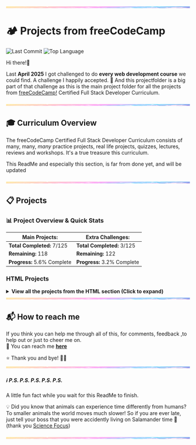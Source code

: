 <img src="assets/pastel-banner.jpg" alt="Pastel Prism Banner" width="100%" height="5px" />

# 🏕️ Projects from freeCodeCamp

![Last Commit](https://img.shields.io/github/last-commit/PastelPrism/freecodecamp-full-stack-developer)
![Top Language](https://img.shields.io/github/languages/top/PastelPrism/freecodecamp-full-stack-developer)

Hi there!👋

Last **April 2025** I got challenged to do **every web development course** we could find. A challenge I happily accepted. 🎉
And this projectfolder is a big part of that challenge as this is the main project folder for all the projects from [freeCodeCamp!](https://www.freecodecamp.org) Certified Full Stack Developer Curriculum.

<img src="assets/pastel-banner.jpg" alt="Pastel Prism Banner" width="100%" height="5px" />

## 🎓 Curriculum Overview

The freeCodeCamp Certified Full Stack Developer Curriculum consists of many, many, _many_ practice projects, real life projects, quizzes, lectures, reviews and workshops. It's a true treasure this curriculum.

This ReadMe and especially this section, is far from done yet, and will be updated

<img src="assets/pastel-banner.jpg" width="100%" height="5px" />

## 📋 Projects

### 📊 **Project Overview & Quick Stats**

| **Main Projects:**             | **Extra Challenges:**       |
| ------------------------------ | --------------------------- |
|  **Total Completed:** 7/125  | **Total Completed:** 3/125  |
|  **Remaining:** 118          | **Remaining:** 122          |
| **Progress:** 5.6% Complete | **Progress:** 3.2% Complete |

### **HTML Projects**

<details>
<summary><strong>View all the projects from the HTML section (Click to expand)</strong></summary>

#### 1. **Build a Curriculum Outline**

- **Languages:** HTML
- **Practical Activity:** Workshop
- **Assignment Description:** _Soon_
- **Assignment Page:** _Soon_
- **Assignment Status:** _Soon_
- **Extra Challenge Description:** _Soon_
- **Extra Challenge Page:** _Soon_
- **Extra Challenge Status:** _Soon_

#### 2. **Debug Camperbots Profile Page**

- **Languages:** HTML
- **Practical Activity:** Workshop
- **Assignment Description:** _Soon_
- **Assignment Page:** _Soon_
- **Assignment Status:** _Soon_
- **Extra Challenge Description:** _Soon_
- **Extra Challenge Page:** _Soon_
- **Extra Challenge Status:** _Soon_

#### 3. **Debug a Pet Adoption Page**

- **Languages:** HTML
- **Practical Activity:** Workshop
- **Assignment Description:** _Soon_
- **Assignment Page:** _Soon_
- **Assignment Status:** _Soon_
- **Extra Challenge Description:** _Soon_
- **Extra Challenge Page:** _Soon_
- **Extra Challenge Status:** _Soon_

#### 4. **Project Title**

- **Languages:** HTML
- **Practical Activity:** Workshop
- **Assignment Description:** _Soon_
- **Assignment Page:** _Soon_
- **Assignment Status:** _Soon_
- **Extra Challenge Description:** _Soon_
- **Extra Challenge Page:** _Soon_
- **Extra Challenge Status:** _Soon_
#### 5. **Project Title**

- **Languages:** HTML
- **Practical Activity:** Workshop
- **Assignment Description:** _Soon_
- **Assignment Page:** _Soon_
- **Assignment Status:** _Soon_
- **Extra Challenge Description:** _Soon_
- **Extra Challenge Page:** _Soon_
- **Extra Challenge Status:** _Soon_

#### 6. **Project Title**

- **Languages:** HTML
- **Practical Activity:** Workshop
- **Assignment Description:** _Soon_
- **Assignment Page:** _Soon_
- **Assignment Status:** _Soon_
- **Extra Challenge Description:** _Soon_
- **Extra Challenge Page:** _Soon_
- **Extra Challenge Status:** _Soon_

#### 7. **Project Title**

- **Languages:** HTML
- **Practical Activity:** Workshop
- **Assignment Description:** _Soon_
- **Assignment Page:** _Soon_
- **Assignment Status:** _Soon_
- **Extra Challenge Description:** _Soon_
- **Extra Challenge Page:** _Soon_
- **Extra Challenge Status:** _Soon_

#### 8. **Project Title**

- **Languages:** HTML
- **Practical Activity:** Workshop
- **Assignment Description:** _Soon_
- **Assignment Page:** _Soon_
- **Assignment Status:** _Soon_
- **Extra Challenge Description:** _Soon_
- **Extra Challenge Page:** _Soon_
- **Extra Challenge Status:** _Soon_

#### 9. **Project Title**

- **Languages:** HTML
- **Practical Activity:** Workshop
- **Assignment Description:** _Soon_
- **Assignment Page:** _Soon_
- **Assignment Status:** _Soon_
- **Extra Challenge Description:** _Soon_
- **Extra Challenge Page:** _Soon_
- **Extra Challenge Status:** _Soon_

#### 10. **Project Title**

- **Languages:** HTML
- **Practical Activity:** Workshop
- **Assignment Description:** _Soon_
- **Assignment Page:** _Soon_
- **Assignment Status:** _Soon_
- **Extra Challenge Description:** _Soon_
- **Extra Challenge Page:** _Soon_
- **Extra Challenge Status:** _Soon_

#### 11. **Project Title**

- **Languages:** HTML
- **Practical Activity:** Workshop
- **Assignment Description:** _Soon_
- **Assignment Page:** _Soon_
- **Assignment Status:** _Soon_
- **Extra Challenge Description:** _Soon_
- **Extra Challenge Page:** _Soon_
- **Extra Challenge Status:** _Soon_

#### 12. **Project Title**

- **Languages:** HTML
- **Practical Activity:** Workshop
- **Assignment Description:** _Soon_
- **Assignment Page:** _Soon_
- **Assignment Status:** _Soon_
- **Extra Challenge Description:** _Soon_
- **Extra Challenge Page:** _Soon_
- **Extra Challenge Status:** _Soon_

#### 13. **Project Title**

- **Languages:** HTML
- **Practical Activity:** Workshop
- **Assignment Description:** _Soon_
- **Assignment Page:** _Soon_
- **Assignment Status:** _Soon_
- **Extra Challenge Description:** _Soon_
- **Extra Challenge Page:** _Soon_
- **Extra Challenge Status:** _Soon_

#### 14. **Project Title**

- **Languages:** HTML
- **Practical Activity:** Workshop
- **Assignment Description:** _Soon_
- **Assignment Page:** _Soon_
- **Assignment Status:** _Soon_
- **Extra Challenge Description:** _Soon_
- **Extra Challenge Page:** _Soon_
- **Extra Challenge Status:** _Soon_

#### 15. **Project Title**

- **Languages:** HTML
- **Practical Activity:** Workshop
- **Assignment Description:** _Soon_
- **Assignment Page:** _Soon_
- **Assignment Status:** _Soon_
- **Extra Challenge Description:** _Soon_
- **Extra Challenge Page:** _Soon_
- **Extra Challenge Status:** _Soon_

#### 16. **Project Title**

- **Languages:** HTML
- **Practical Activity:** Workshop
- **Assignment Description:** _Soon_
- **Assignment Page:** _Soon_
- **Assignment Status:** _Soon_
- **Extra Challenge Description:** _Soon_
- **Extra Challenge Page:** _Soon_
- **Extra Challenge Status:** _Soon_

#### 17. **Project Title**

- **Languages:** HTML
- **Practical Activity:** Workshop
- **Assignment Description:** _Soon_
- **Assignment Page:** _Soon_
- **Assignment Status:** _Soon_
- **Extra Challenge Description:** _Soon_
- **Extra Challenge Page:** _Soon_
- **Extra Challenge Status:** _Soon_

#### 18. **Project Title**

- **Languages:** HTML
- **Practical Activity:** Workshop
- **Assignment Description:** _Soon_
- **Assignment Page:** _Soon_
- **Assignment Status:** _Soon_
- **Extra Challenge Description:** _Soon_
- **Extra Challenge Page:** _Soon_
- **Extra Challenge Status:** _Soon_

#### 19. **Project Title**

- **Languages:** HTML
- **Practical Activity:** Workshop
- **Assignment Description:** _Soon_
- **Assignment Page:** _Soon_
- **Assignment Status:** _Soon_
- **Extra Challenge Description:** _Soon_
- **Extra Challenge Page:** _Soon_
- **Extra Challenge Status:** _Soon_

#### 20. **Project Title**

- **Languages:** HTML
- **Practical Activity:** Workshop
- **Assignment Description:** _Soon_
- **Assignment Page:** _Soon_
- **Assignment Status:** _Soon_
- **Extra Challenge Description:** _Soon_
- **Extra Challenge Page:** _Soon_
- **Extra Challenge Status:** _Soon_

#### 21. **Project Title**

- **Languages:** HTML
- **Practical Activity:** Workshop
- **Assignment Description:** _Soon_
- **Assignment Page:** _Soon_
- **Assignment Status:** _Soon_
- **Extra Challenge Description:** _Soon_
- **Extra Challenge Page:** _Soon_
- **Extra Challenge Status:** _Soon_

#### 22. **Project Title**

- **Languages:** HTML
- **Practical Activity:** Workshop
- **Assignment Description:** _Soon_
- **Assignment Page:** _Soon_
- **Assignment Status:** _Soon_
- **Extra Challenge Description:** _Soon_
- **Extra Challenge Page:** _Soon_
- **Extra Challenge Status:** _Soon_

#### 23. **Project Title**

- **Languages:** HTML
- **Practical Activity:** Workshop
- **Assignment Description:** _Soon_
- **Assignment Page:** _Soon_
- **Assignment Status:** _Soon_
- **Extra Challenge Description:** _Soon_
- **Extra Challenge Page:** _Soon_
- **Extra Challenge Status:** _Soon_

#### 24. **Project Title**

- **Languages:** HTML
- **Practical Activity:** Workshop
- **Assignment Description:** _Soon_
- **Assignment Page:** _Soon_
- **Assignment Status:** _Soon_
- **Extra Challenge Description:** _Soon_
- **Extra Challenge Page:** _Soon_
- **Extra Challenge Status:** _Soon_

#### 25. **Project Title**

- **Languages:** HTML
- **Practical Activity:** Workshop
- **Assignment Description:** _Soon_
- **Assignment Page:** _Soon_
- **Assignment Status:** _Soon_
- **Extra Challenge Description:** _Soon_
- **Extra Challenge Page:** _Soon_
- **Extra Challenge Status:** _Soon_

#### 26. **Project Title**

- **Languages:** HTML
- **Practical Activity:** Workshop
- **Assignment Description:** _Soon_
- **Assignment Page:** _Soon_
- **Assignment Status:** _Soon_
- **Extra Challenge Description:** _Soon_
- **Extra Challenge Page:** _Soon_
- **Extra Challenge Status:** _Soon_

#### 27. **Project Title**

- **Languages:** HTML
- **Practical Activity:** Workshop
- **Assignment Description:** _Soon_
- **Assignment Page:** _Soon_
- **Assignment Status:** _Soon_
- **Extra Challenge Description:** _Soon_
- **Extra Challenge Page:** _Soon_
- **Extra Challenge Status:** _Soon_

#### 28. **Project Title**

- **Languages:** HTML
- **Practical Activity:** Workshop
- **Assignment Description:** _Soon_
- **Assignment Page:** _Soon_
- **Assignment Status:** _Soon_
- **Extra Challenge Description:** _Soon_
- **Extra Challenge Page:** _Soon_
- **Extra Challenge Status:** _Soon_

#### 29. **Project Title**

- **Languages:** HTML
- **Practical Activity:** Workshop
- **Assignment Description:** _Soon_
- **Assignment Page:** _Soon_
- **Assignment Status:** _Soon_
- **Extra Challenge Description:** _Soon_
- **Extra Challenge Page:** _Soon_
- **Extra Challenge Status:** _Soon_

#### 30. **Project Title**

- **Languages:** HTML
- **Practical Activity:** Workshop
- **Assignment Description:** _Soon_
- **Assignment Page:** _Soon_
- **Assignment Status:** _Soon_
- **Extra Challenge Description:** _Soon_
- **Extra Challenge Page:** _Soon_
- **Extra Challenge Status:** _Soon_

#### 31. **Project Title**

- **Languages:** HTML
- **Practical Activity:** Workshop
- **Assignment Description:** _Soon_
- **Assignment Page:** _Soon_
- **Assignment Status:** _Soon_
- **Extra Challenge Description:** _Soon_
- **Extra Challenge Page:** _Soon_
- **Extra Challenge Status:** _Soon_

#### 32. **Project Title**

- **Languages:** HTML
- **Practical Activity:** Workshop
- **Assignment Description:** _Soon_
- **Assignment Page:** _Soon_
- **Assignment Status:** _Soon_
- **Extra Challenge Description:** _Soon_
- **Extra Challenge Page:** _Soon_
- **Extra Challenge Status:** _Soon_

#### 33. **Project Title**

- **Languages:** HTML
- **Practical Activity:** Workshop
- **Assignment Description:** _Soon_
- **Assignment Page:** _Soon_
- **Assignment Status:** _Soon_
- **Extra Challenge Description:** _Soon_
- **Extra Challenge Page:** _Soon_
- **Extra Challenge Status:** _Soon_

#### 34. **Project Title**

- **Languages:** HTML
- **Practical Activity:** Workshop
- **Assignment Description:** _Soon_
- **Assignment Page:** _Soon_
- **Assignment Status:** _Soon_
- **Extra Challenge Description:** _Soon_
- **Extra Challenge Page:** _Soon_
- **Extra Challenge Status:** _Soon_

#### 35. **Project Title**

- **Languages:** HTML
- **Practical Activity:** Workshop
- **Assignment Description:** _Soon_
- **Assignment Page:** _Soon_
- **Assignment Status:** _Soon_
- **Extra Challenge Description:** _Soon_
- **Extra Challenge Page:** _Soon_
- **Extra Challenge Status:** _Soon_

#### 36. **Project Title**

- **Languages:** HTML
- **Practical Activity:** Workshop
- **Assignment Description:** _Soon_
- **Assignment Page:** _Soon_
- **Assignment Status:** _Soon_
- **Extra Challenge Description:** _Soon_
- **Extra Challenge Page:** _Soon_
- **Extra Challenge Status:** _Soon_

#### 37. **Project Title**

- **Languages:** HTML
- **Practical Activity:** Workshop
- **Assignment Description:** _Soon_
- **Assignment Page:** _Soon_
- **Assignment Status:** _Soon_
- **Extra Challenge Description:** _Soon_
- **Extra Challenge Page:** _Soon_
- **Extra Challenge Status:** _Soon_

#### 38. **Project Title**

- **Languages:** HTML
- **Practical Activity:** Workshop
- **Assignment Description:** _Soon_
- **Assignment Page:** _Soon_
- **Assignment Status:** _Soon_
- **Extra Challenge Description:** _Soon_
- **Extra Challenge Page:** _Soon_
- **Extra Challenge Status:** _Soon_

#### 39. **Project Title**

- **Languages:** HTML
- **Practical Activity:** Workshop
- **Assignment Description:** _Soon_
- **Assignment Page:** _Soon_
- **Assignment Status:** _Soon_
- **Extra Challenge Description:** _Soon_
- **Extra Challenge Page:** _Soon_
- **Extra Challenge Status:** _Soon_

#### 40. **Project Title**

- **Languages:** HTML
- **Practical Activity:** Workshop
- **Assignment Description:** _Soon_
- **Assignment Page:** _Soon_
- **Assignment Status:** _Soon_
- **Extra Challenge Description:** _Soon_
- **Extra Challenge Page:** _Soon_
- **Extra Challenge Status:** _Soon_

#### 41. **Project Title**

- **Languages:** HTML
- **Practical Activity:** Workshop
- **Assignment Description:** _Soon_
- **Assignment Page:** _Soon_
- **Assignment Status:** _Soon_
- **Extra Challenge Description:** _Soon_
- **Extra Challenge Page:** _Soon_
- **Extra Challenge Status:** _Soon_

#### 42. **Project Title**

- **Languages:** HTML
- **Practical Activity:** Workshop
- **Assignment Description:** _Soon_
- **Assignment Page:** _Soon_
- **Assignment Status:** _Soon_
- **Extra Challenge Description:** _Soon_
- **Extra Challenge Page:** _Soon_
- **Extra Challenge Status:** _Soon_

#### 43. **Project Title**

- **Languages:** HTML
- **Practical Activity:** Workshop
- **Assignment Description:** _Soon_
- **Assignment Page:** _Soon_
- **Assignment Status:** _Soon_
- **Extra Challenge Description:** _Soon_
- **Extra Challenge Page:** _Soon_
- **Extra Challenge Status:** _Soon_

#### 44. **Project Title**

- **Languages:** HTML
- **Practical Activity:** Workshop
- **Assignment Description:** _Soon_
- **Assignment Page:** _Soon_
- **Assignment Status:** _Soon_
- **Extra Challenge Description:** _Soon_
- **Extra Challenge Page:** _Soon_
- **Extra Challenge Status:** _Soon_

#### 45. **Project Title**

- **Languages:** HTML
- **Practical Activity:** Workshop
- **Assignment Page:** _Soon_
- **Extra Challenge Page:** _Soon_
- **Assignment Description:** _Soon_
- **Extra Challenge Description:** _Soon_
- **Assignment Status:** _Soon_
- **Extra Challenge Status:** _Soon_

#### 46. **Project Title**

- **Languages:** HTML
- **Practical Activity:** Workshop
- **Assignment Page:** _Soon_
- **Extra Challenge Page:** _Soon_
- **Assignment Description:** _Soon_
- **Extra Challenge Description:** _Soon_
- **Assignment Status:** _Soon_
- **Extra Challenge Status:** _Soon_

#### 47. **Project Title**

- **Languages:** HTML
- **Practical Activity:** Workshop
- **Assignment Page:** _Soon_
- **Extra Challenge Page:** _Soon_
- **Assignment Description:** _Soon_
- **Extra Challenge Description:** _Soon_
- **Assignment Status:** _Soon_
- **Extra Challenge Status:** _Soon_

#### 48. **Project Title**

- **Languages:** HTML
- **Practical Activity:** Workshop
- **Assignment Page:** _Soon_
- **Extra Challenge Page:** _Soon_
- **Assignment Description:** _Soon_
- **Extra Challenge Description:** _Soon_
- **Assignment Status:** _Soon_
- **Extra Challenge Status:** _Soon_

#### 49. **Project Title**

- **Languages:** HTML
- **Practical Activity:** Workshop
- **Assignment Page:** _Soon_
- **Extra Challenge Page:** _Soon_
- **Assignment Description:** _Soon_
- **Extra Challenge Description:** _Soon_
- **Assignment Status:** _Soon_
- **Extra Challenge Status:** _Soon_

#### 50. **Project Title**

- **Languages:** HTML
- **Practical Activity:** Workshop
- **Assignment Page:** _Soon_
- **Extra Challenge Page:** _Soon_
- **Assignment Description:** _Soon_
- **Extra Challenge Description:** _Soon_
- **Assignment Status:** _Soon_
- **Extra Challenge Status:** _Soon_

#### 51. **Project Title**

- **Languages:** HTML
- **Practical Activity:** Workshop
- **Assignment Page:** _Soon_
- **Extra Challenge Page:** _Soon_
- **Assignment Description:** _Soon_
- **Extra Challenge Description:** _Soon_
- **Assignment Status:** _Soon_
- **Extra Challenge Status:** _Soon_

#### 52. **Project Title**

- **Languages:** HTML
- **Practical Activity:** Workshop
- **Assignment Page:** _Soon_
- **Extra Challenge Page:** _Soon_
- **Assignment Description:** _Soon_
- **Extra Challenge Description:** _Soon_
- **Assignment Status:** _Soon_
- **Extra Challenge Status:** _Soon_

#### 53. **Project Title**

- **Languages:** HTML
- **Practical Activity:** Workshop
- **Assignment Page:** _Soon_
- **Extra Challenge Page:** _Soon_
- **Assignment Description:** _Soon_
- **Extra Challenge Description:** _Soon_
- **Assignment Status:** _Soon_
- **Extra Challenge Status:** _Soon_

#### 54. **Project Title**

- **Languages:** HTML
- **Practical Activity:** Workshop
- **Assignment Page:** _Soon_
- **Extra Challenge Page:** _Soon_
- **Assignment Description:** _Soon_
- **Extra Challenge Description:** _Soon_
- **Assignment Status:** _Soon_
- **Extra Challenge Status:** _Soon_

#### 55. **Project Title**

- **Languages:** HTML
- **Practical Activity:** Workshop
- **Assignment Page:** _Soon_
- **Extra Challenge Page:** _Soon_
- **Assignment Description:** _Soon_
- **Extra Challenge Description:** _Soon_
- **Assignment Status:** _Soon_
- **Extra Challenge Status:** _Soon_

#### 56. **Project Title**

- **Languages:** HTML
- **Practical Activity:** Workshop
- **Assignment Page:** _Soon_
- **Extra Challenge Page:** _Soon_
- **Assignment Description:** _Soon_
- **Extra Challenge Description:** _Soon_
- **Assignment Status:** _Soon_
- **Extra Challenge Status:** _Soon_

#### 57. **Project Title**

- **Languages:** HTML
- **Practical Activity:** Workshop
- **Assignment Page:** _Soon_
- **Extra Challenge Page:** _Soon_
- **Assignment Description:** _Soon_
- **Extra Challenge Description:** _Soon_
- **Assignment Status:** _Soon_
- **Extra Challenge Status:** _Soon_

#### 58. **Project Title**

 **Languages:** HTML
- **Practical Activity:** Workshop
- **Assignment Page:** _Soon_
- **Extra Challenge Page:** _Soon_
- **Assignment Description:** _Soon_
- **Extra Challenge Description:** _Soon_
- **Assignment Status:** _Soon_
- **Extra Challenge Status:** _Soon_

#### 59. **Project Title**

- **Languages:** HTML
- **Practical Activity:** Workshop
- **Assignment Page:** _Soon_
- **Extra Challenge Page:** _Soon_
- **Assignment Description:** _Soon_
- **Extra Challenge Description:** _Soon_
- **Assignment Status:** _Soon_
- **Extra Challenge Status:** _Soon_

#### 60. **Project Title**

- **Languages:** HTML
- **Practical Activity:** Workshop
- **Assignment Page:** _Soon_
- **Extra Challenge Page:** _Soon_
- **Assignment Description:** _Soon_
- **Extra Challenge Description:** _Soon_
- **Assignment Status:** _Soon_
- **Extra Challenge Status:** _Soon_

#### 61. **Project Title**

- **Languages:** HTML
- **Practical Activity:** Workshop
- **Assignment Page:** _Soon_
- **Extra Challenge Page:** _Soon_
- **Assignment Description:** _Soon_
- **Extra Challenge Description:** _Soon_
- **Assignment Status:** _Soon_
- **Extra Challenge Status:** _Soon_

#### 62. **Project Title**

- **Languages:** HTML
- **Practical Activity:** Workshop
- **Assignment Page:** _Soon_
- **Extra Challenge Page:** _Soon_
- **Assignment Description:** _Soon_
- **Extra Challenge Description:** _Soon_
- **Assignment Status:** _Soon_
- **Extra Challenge Status:** _Soon_

#### 63. **Project Title**

- **Languages:** HTML
- **Practical Activity:** Workshop
- **Assignment Page:** _Soon_
- **Extra Challenge Page:** _Soon_
- **Assignment Description:** _Soon_
- **Extra Challenge Description:** _Soon_
- **Assignment Status:** _Soon_
- **Extra Challenge Status:** _Soon_

#### 64. **Project Title**

- **Languages:** HTML
- **Practical Activity:** Workshop
- **Assignment Page:** _Soon_
- **Extra Challenge Page:** _Soon_
- **Assignment Description:** _Soon_
- **Extra Challenge Description:** _Soon_
- **Assignment Status:** _Soon_
- **Extra Challenge Status:** _Soon_

#### 65. **Project Title**

- **Languages:** HTML
- **Practical Activity:** Workshop
- **Assignment Page:** _Soon_
- **Extra Challenge Page:** _Soon_
- **Assignment Description:** _Soon_
- **Extra Challenge Description:** _Soon_
- **Assignment Status:** _Soon_
- **Extra Challenge Status:** _Soon_

#### 66. **Project Title**

- **Languages:** HTML
- **Practical Activity:** Workshop
- **Assignment Page:** _Soon_
- **Extra Challenge Page:** _Soon_
- **Assignment Description:** _Soon_
- **Extra Challenge Description:** _Soon_
- **Assignment Status:** _Soon_
- **Extra Challenge Status:** _Soon_

#### 67. **Project Title**

- **Languages:** HTML
- **Practical Activity:** Workshop
- **Assignment Page:** _Soon_
- **Extra Challenge Page:** _Soon_
- **Assignment Description:** _Soon_
- **Extra Challenge Description:** _Soon_
- **Assignment Status:** _Soon_
- **Extra Challenge Status:** _Soon_

#### 68. **Project Title**

- **Languages:** HTML
- **Practical Activity:** Workshop
- **Assignment Page:** _Soon_
- **Extra Challenge Page:** _Soon_
- **Assignment Description:** _Soon_
- **Extra Challenge Description:** _Soon_
- **Assignment Status:** _Soon_
- **Extra Challenge Status:** _Soon_

#### 69. **Project Title**

- **Languages:** HTML
- **Practical Activity:** Workshop
- **Assignment Page:** _Soon_
- **Extra Challenge Page:** _Soon_
- **Assignment Description:** _Soon_
- **Extra Challenge Description:** _Soon_
- **Assignment Status:** _Soon_
- **Extra Challenge Status:** _Soon_

#### 70. **Project Title**

- **Languages:** HTML
- **Practical Activity:** Workshop
- **Assignment Page:** _Soon_
- **Extra Challenge Page:** _Soon_
- **Assignment Description:** _Soon_
- **Extra Challenge Description:** _Soon_
- **Assignment Status:** _Soon_
- **Extra Challenge Status:** _Soon_

#### 71. **Project Title**

- **Languages:** HTML
- **Practical Activity:** Workshop
- **Assignment Page:** _Soon_
- **Extra Challenge Page:** _Soon_
- **Assignment Description:** _Soon_
- **Extra Challenge Description:** _Soon_
- **Assignment Status:** _Soon_
- **Extra Challenge Status:** _Soon_

#### 72. **Project Title**

- **Languages:** HTML
- **Practical Activity:** Workshop
- **Assignment Page:** _Soon_
- **Extra Challenge Page:** _Soon_
- **Assignment Description:** _Soon_
- **Extra Challenge Description:** _Soon_
- **Assignment Status:** _Soon_
- **Extra Challenge Status:** _Soon_

#### 73. **Project Title**

- **Languages:** HTML
- **Practical Activity:** Workshop
- **Assignment Page:** _Soon_
- **Extra Challenge Page:** _Soon_
- **Assignment Description:** _Soon_
- **Extra Challenge Description:** _Soon_
- **Assignment Status:** _Soon_
- **Extra Challenge Status:** _Soon_

#### 74. **Project Title**

- **Languages:** HTML
- **Practical Activity:** Workshop
- **Assignment Page:** _Soon_
- **Extra Challenge Page:** _Soon_
- **Assignment Description:** _Soon_
- **Extra Challenge Description:** _Soon_
- **Assignment Status:** _Soon_
- **Extra Challenge Status:** _Soon_

#### 75. **Project Title**

- **Languages:** HTML
- **Practical Activity:** Workshop
- **Assignment Page:** _Soon_
- **Extra Challenge Page:** _Soon_
- **Assignment Description:** _Soon_
- **Extra Challenge Description:** _Soon_
- **Assignment Status:** _Soon_
- **Extra Challenge Status:** _Soon_

#### 76. **Project Title**

- **Languages:** HTML
- **Practical Activity:** Workshop
- **Assignment Page:** _Soon_
- **Extra Challenge Page:** _Soon_
- **Assignment Description:** _Soon_
- **Extra Challenge Description:** _Soon_
- **Assignment Status:** _Soon_
- **Extra Challenge Status:** _Soon_

#### 77. **Project Title**

- **Languages:** HTML
- **Practical Activity:** Workshop
- **Assignment Page:** _Soon_
- **Extra Challenge Page:** _Soon_
- **Assignment Description:** _Soon_
- **Extra Challenge Description:** _Soon_
- **Assignment Status:** _Soon_
- **Extra Challenge Status:** _Soon_

#### 78. **Project Title**

- **Languages:** HTML
- **Practical Activity:** Workshop
- **Assignment Page:** _Soon_
- **Extra Challenge Page:** _Soon_
- **Assignment Description:** _Soon_
- **Extra Challenge Description:** _Soon_
- **Assignment Status:** _Soon_
- **Extra Challenge Status:** _Soon_

#### 79. **Project Title**

- **Languages:** HTML
- **Practical Activity:** Workshop
- **Assignment Page:** _Soon_
- **Extra Challenge Page:** _Soon_
- **Assignment Description:** _Soon_
- **Extra Challenge Description:** _Soon_
- **Assignment Status:** _Soon_
- **Extra Challenge Status:** _Soon_

#### 80. **Project Title**

- **Languages:** HTML
- **Practical Activity:** Workshop
- **Assignment Page:** _Soon_
- **Extra Challenge Page:** _Soon_
- **Assignment Description:** _Soon_
- **Extra Challenge Description:** _Soon_
- **Assignment Status:** _Soon_
- **Extra Challenge Status:** _Soon_

#### 81. **Project Title**

- **Languages:** HTML
- **Practical Activity:** Workshop
- **Assignment Page:** _Soon_
- **Extra Challenge Page:** _Soon_
- **Assignment Description:** _Soon_
- **Extra Challenge Description:** _Soon_
- **Assignment Status:** _Soon_
- **Extra Challenge Status:** _Soon_

#### 82. **Project Title**

- **Languages:** HTML
- **Practical Activity:** Workshop
- **Assignment Page:** _Soon_
- **Extra Challenge Page:** _Soon_
- **Assignment Description:** _Soon_
- **Extra Challenge Description:** _Soon_
- **Assignment Status:** _Soon_
- **Extra Challenge Status:** _Soon_

#### 83. **Project Title**

- **Languages:** HTML
- **Practical Activity:** Workshop
- **Assignment Page:** _Soon_
- **Extra Challenge Page:** _Soon_
- **Assignment Description:** _Soon_
- **Extra Challenge Description:** _Soon_
- **Assignment Status:** _Soon_
- **Extra Challenge Status:** _Soon_

#### 84. **Project Title**

- **Languages:** HTML
- **Practical Activity:** Workshop
- **Assignment Page:** _Soon_
- **Extra Challenge Page:** _Soon_
- **Assignment Description:** _Soon_
- **Extra Challenge Description:** _Soon_
- **Assignment Status:** _Soon_
- **Extra Challenge Status:** _Soon_

#### 85. **Project Title**

- **Languages:** HTML
- **Practical Activity:** Workshop
- **Assignment Page:** _Soon_
- **Extra Challenge Page:** _Soon_
- **Assignment Description:** _Soon_
- **Extra Challenge Description:** _Soon_
- **Assignment Status:** _Soon_
- **Extra Challenge Status:** _Soon_

#### 86. **Project Title**

- **Languages:** HTML
- **Practical Activity:** Workshop
- **Assignment Page:** _Soon_
- **Extra Challenge Page:** _Soon_
- **Assignment Description:** _Soon_
- **Extra Challenge Description:** _Soon_
- **Assignment Status:** _Soon_
- **Extra Challenge Status:** _Soon_

#### 87. **Project Title**

- **Languages:** HTML
- **Practical Activity:** Workshop
- **Assignment Page:** _Soon_
- **Extra Challenge Page:** _Soon_
- **Assignment Description:** _Soon_
- **Extra Challenge Description:** _Soon_
- **Assignment Status:** _Soon_
- **Extra Challenge Status:** _Soon_

#### 88. **Project Title**

- **Languages:** HTML
- **Practical Activity:** Workshop
- **Assignment Page:** _Soon_
- **Extra Challenge Page:** _Soon_
- **Assignment Description:** _Soon_
- **Extra Challenge Description:** _Soon_
- **Assignment Status:** _Soon_
- **Extra Challenge Status:** _Soon_

#### 89. **Project Title**

- **Languages:** HTML
- **Practical Activity:** Workshop
- **Assignment Page:** _Soon_
- **Extra Challenge Page:** _Soon_
- **Assignment Description:** _Soon_
- **Extra Challenge Description:** _Soon_
- **Assignment Status:** _Soon_
- **Extra Challenge Status:** _Soon_

#### 90. **Project Title**

- **Languages:** HTML
- **Practical Activity:** Workshop
- **Assignment Page:** _Soon_
- **Extra Challenge Page:** _Soon_
- **Assignment Description:** _Soon_
- **Extra Challenge Description:** _Soon_
- **Assignment Status:** _Soon_
- **Extra Challenge Status:** _Soon_

#### 91. **Project Title**

- **Languages:** HTML
- **Practical Activity:** Workshop
- **Assignment Page:** _Soon_
- **Extra Challenge Page:** _Soon_
- **Assignment Description:** _Soon_
- **Extra Challenge Description:** _Soon_
- **Assignment Status:** _Soon_
- **Extra Challenge Status:** _Soon_

#### 92. **Project Title**

- **Languages:** HTML
- **Practical Activity:** Workshop
- **Assignment Page:** _Soon_
- **Extra Challenge Page:** _Soon_
- **Assignment Description:** _Soon_
- **Extra Challenge Description:** _Soon_
- **Assignment Status:** _Soon_
- **Extra Challenge Status:** _Soon_

#### 93. **Project Title**

- **Languages:** HTML
- **Practical Activity:** Workshop
- **Assignment Page:** _Soon_
- **Extra Challenge Page:** _Soon_
- **Assignment Description:** _Soon_
- **Extra Challenge Description:** _Soon_
- **Assignment Status:** _Soon_
- **Extra Challenge Status:** _Soon_

#### 94. **Project Title**

- **Languages:** HTML
- **Practical Activity:** Workshop
- **Assignment Page:** _Soon_
- **Extra Challenge Page:** _Soon_
- **Assignment Description:** _Soon_
- **Extra Challenge Description:** _Soon_
- **Assignment Status:** _Soon_
- **Extra Challenge Status:** _Soon_

#### 95. **Project Title**

- **Languages:** HTML
- **Practical Activity:** Workshop
- **Assignment Page:** _Soon_
- **Extra Challenge Page:** _Soon_
- **Assignment Description:** _Soon_
- **Extra Challenge Description:** _Soon_
- **Assignment Status:** _Soon_
- **Extra Challenge Status:** _Soon_

#### 96. **Project Title**

- **Languages:** HTML
- **Practical Activity:** Workshop
- **Assignment Page:** _Soon_
- **Extra Challenge Page:** _Soon_
- **Assignment Description:** _Soon_
- **Extra Challenge Description:** _Soon_
- **Assignment Status:** _Soon_
- **Extra Challenge Status:** _Soon_

#### 97. **Project Title**

-- **Languages:** HTML
- **Practical Activity:** Workshop
- **Assignment Page:** _Soon_
- **Extra Challenge Page:** _Soon_
- **Assignment Description:** _Soon_
- **Extra Challenge Description:** _Soon_
- **Assignment Status:** _Soon_
- **Extra Challenge Status:** _Soon_

#### 98. **Project Title**

- **Languages:** HTML
- **Practical Activity:** Workshop
- **Assignment Page:** _Soon_
- **Extra Challenge Page:** _Soon_
- **Assignment Description:** _Soon_
- **Extra Challenge Description:** _Soon_
- **Assignment Status:** _Soon_
- **Extra Challenge Status:** _Soon_

#### 99. **Project Title**

- **Languages:** HTML
- **Practical Activity:** Workshop
- **Assignment Page:** _Soon_
- **Extra Challenge Page:** _Soon_
- **Assignment Description:** _Soon_
- **Extra Challenge Description:** _Soon_
- **Assignment Status:** _Soon_
- **Extra Challenge Status:** _Soon_

#### 100. **Project Title**

- **Languages:** HTML
- **Practical Activity:** Workshop
- **Assignment Page:** _Soon_
- **Extra Challenge Page:** _Soon_
- **Assignment Description:** _Soon_
- **Extra Challenge Description:** _Soon_
- **Assignment Status:** _Soon_
- **Extra Challenge Status:** _Soon_

#### 101. **Project Title**

- **Languages:** HTML
- **Practical Activity:** Workshop
- **Assignment Page:** _Soon_
- **Extra Challenge Page:** _Soon_
- **Assignment Description:** _Soon_
- **Extra Challenge Description:** _Soon_
- **Assignment Status:** _Soon_
- **Extra Challenge Status:** _Soon_

#### 102. **Project Title**

- **Languages:** HTML
- **Practical Activity:** Workshop
- **Assignment Page:** _Soon_
- **Extra Challenge Page:** _Soon_
- **Assignment Description:** _Soon_
- **Extra Challenge Description:** _Soon_
- **Assignment Status:** _Soon_
- **Extra Challenge Status:** _Soon_

#### 103. **Project Title**

- **Languages:** HTML
- **Practical Activity:** Workshop
- **Assignment Page:** _Soon_
- **Extra Challenge Page:** _Soon_
- **Assignment Description:** _Soon_
- **Extra Challenge Description:** _Soon_
- **Assignment Status:** _Soon_
- **Extra Challenge Status:** _Soon_

#### 104. **Project Title**

- **Languages:** HTML
- **Practical Activity:** Workshop
- **Assignment Page:** _Soon_
- **Extra Challenge Page:** _Soon_
- **Assignment Description:** _Soon_
- **Extra Challenge Description:** _Soon_
- **Assignment Status:** _Soon_
- **Extra Challenge Status:** _Soon_

#### 105. **Project Title**

- **Languages:** HTML
- **Practical Activity:** Workshop
- **Assignment Page:** _Soon_
- **Extra Challenge Page:** _Soon_
- **Assignment Description:** _Soon_
- **Extra Challenge Description:** _Soon_
- **Assignment Status:** _Soon_
- **Extra Challenge Status:** _Soon_

#### 106. **Project Title**

- **Languages:** HTML
- **Practical Activity:** Workshop
- **Assignment Page:** _Soon_
- **Extra Challenge Page:** _Soon_
- **Assignment Description:** _Soon_
- **Extra Challenge Description:** _Soon_
- **Assignment Status:** _Soon_
- **Extra Challenge Status:** _Soon_

#### 107. **Project Title**

- **Languages:** HTML
- **Practical Activity:** Workshop
- **Assignment Page:** _Soon_
- **Extra Challenge Page:** _Soon_
- **Assignment Description:** _Soon_
- **Extra Challenge Description:** _Soon_
- **Assignment Status:** _Soon_
- **Extra Challenge Status:** _Soon_

#### 108. **Project Title**

- **Languages:** HTML
- **Practical Activity:** Workshop
- **Assignment Page:** _Soon_
- **Extra Challenge Page:** _Soon_
- **Assignment Description:** _Soon_
- **Extra Challenge Description:** _Soon_
- **Assignment Status:** _Soon_
- **Extra Challenge Status:** _Soon_

#### 109. **Project Title**

- **Languages:** HTML
- **Practical Activity:** Workshop
- **Assignment Page:** _Soon_
- **Extra Challenge Page:** _Soon_
- **Assignment Description:** _Soon_
- **Extra Challenge Description:** _Soon_
- **Assignment Status:** _Soon_
- **Extra Challenge Status:** _Soon_

#### 110. **Project Title**

- **Languages:** HTML
- **Practical Activity:** Workshop
- **Assignment Page:** _Soon_
- **Extra Challenge Page:** _Soon_
- **Assignment Description:** _Soon_
- **Extra Challenge Description:** _Soon_
- **Assignment Status:** _Soon_
- **Extra Challenge Status:** _Soon_

#### 111. **Project Title**

- **Languages:** HTML
- **Practical Activity:** Workshop
- **Assignment Page:** _Soon_
- **Extra Challenge Page:** _Soon_
- **Assignment Description:** _Soon_
- **Extra Challenge Description:** _Soon_
- **Assignment Status:** _Soon_
- **Extra Challenge Status:** _Soon_

#### 112. **Project Title**

- **Languages:** HTML
- **Practical Activity:** Workshop
- **Assignment Page:** _Soon_
- **Extra Challenge Page:** _Soon_
- **Assignment Description:** _Soon_
- **Extra Challenge Description:** _Soon_
- **Assignment Status:** _Soon_
- **Extra Challenge Status:** _Soon_

#### 113. **Project Title**

- **Languages:** HTML
- **Practical Activity:** Workshop
- **Assignment Page:** _Soon_
- **Extra Challenge Page:** _Soon_
- **Assignment Description:** _Soon_
- **Extra Challenge Description:** _Soon_
- **Assignment Status:** _Soon_
- **Extra Challenge Status:** _Soon_

#### 114. **Project Title**

- **Languages:** HTML
- **Practical Activity:** Workshop
- **Assignment Page:** _Soon_
- **Extra Challenge Page:** _Soon_
- **Assignment Description:** _Soon_
- **Extra Challenge Description:** _Soon_
- **Assignment Status:** _Soon_
- **Extra Challenge Status:** _Soon_

#### 115. **Project Title**

- **Languages:** HTML
- **Practical Activity:** Workshop
- **Assignment Page:** _Soon_
- **Extra Challenge Page:** _Soon_
- **Assignment Description:** _Soon_
- **Extra Challenge Description:** _Soon_
- **Assignment Status:** _Soon_
- **Extra Challenge Status:** _Soon_

#### 116. **Project Title**

- **Languages:** HTML
- **Practical Activity:** Workshop
- **Assignment Page:** _Soon_
- **Extra Challenge Page:** _Soon_
- **Assignment Description:** _Soon_
- **Extra Challenge Description:** _Soon_
- **Assignment Status:** _Soon_
- **Extra Challenge Status:** _Soon_

#### 117. **Project Title**

- **Languages:** HTML
- **Practical Activity:** Workshop
- **Assignment Page:** _Soon_
- **Extra Challenge Page:** _Soon_
- **Assignment Description:** _Soon_
- **Extra Challenge Description:** _Soon_
- **Assignment Status:** _Soon_
- **Extra Challenge Status:** _Soon_

#### 118. **Project Title**

- **Languages:** HTML
- **Practical Activity:** Workshop
- **Assignment Page:** _Soon_
- **Extra Challenge Page:** _Soon_
- **Assignment Description:** _Soon_
- **Extra Challenge Description:** _Soon_
- **Assignment Status:** _Soon_
- **Extra Challenge Status:** _Soon_

#### 119. **Project Title**

- **Languages:** HTML
- **Practical Activity:** Workshop
- **Assignment Page:** _Soon_
- **Extra Challenge Page:** _Soon_
- **Assignment Description:** _Soon_
- **Extra Challenge Description:** _Soon_
- **Assignment Status:** _Soon_
- **Extra Challenge Status:** _Soon_

#### 120. **Project Title**

- **Languages:** HTML
- **Practical Activity:** Workshop
- **Assignment Page:** _Soon_
- **Extra Challenge Page:** _Soon_
- **Assignment Description:** _Soon_
- **Extra Challenge Description:** _Soon_
- **Assignment Status:** _Soon_
- **Extra Challenge Status:** _Soon_

#### 121. **Project Title**

- **Languages:** HTML
- **Practical Activity:** Workshop
- **Assignment Page:** _Soon_
- **Extra Challenge Page:** _Soon_
- **Assignment Description:** _Soon_
- **Extra Challenge Description:** _Soon_
- **Assignment Status:** _Soon_
- **Extra Challenge Status:** _Soon_

#### 122. **Project Title**

- **Languages:** HTML
- **Practical Activity:** Workshop
- **Assignment Page:** _Soon_
- **Extra Challenge Page:** _Soon_
- **Assignment Description:** _Soon_
- **Extra Challenge Description:** _Soon_
- **Assignment Status:** _Soon_
- **Extra Challenge Status:** _Soon_

#### 123. **Project Title**

- **Languages:** HTML
- **Practical Activity:** Workshop
- **Assignment Page:** _Soon_
- **Extra Challenge Page:** _Soon_
- **Assignment Description:** _Soon_
- **Extra Challenge Description:** _Soon_
- **Assignment Status:** _Soon_
- **Extra Challenge Status:** _Soon_

#### 124. **Project Title**

- **Languages:** HTML
- **Practical Activity:** Workshop
- **Assignment Page:** _Soon_
- **Extra Challenge Page:** _Soon_
- **Assignment Description:** _Soon_
- **Extra Challenge Description:** _Soon_
- **Assignment Status:** _Soon_
- **Extra Challenge Status:** _Soon_

#### 125. **Project Title**

- **Languages:** HTML
- **Practical Activity:** Workshop
- **Assignment Page:** _Soon_
- **Extra Challenge Page:** _Soon_
- **Assignment Description:** _Soon_
- **Extra Challenge Description:** _Soon_
- **Assignment Status:** _Soon_
- **Extra Challenge Status:** _Soon_

</details>

<img src="assets/pastel-banner.jpg" width="100%" height="5px" />

## 📬 How to reach me

If you think you can help me through all of this, for comments, feedback ,to help out or just to cheer me on.  
📩 You can reach me **[here](mailto:amy-van-leeuwen@proton.me)**

⭐ Thank you and bye! 👋🙂
<img src="assets/pastel-banner.jpg" width="100%" height="5px" />

##### ℹ️ _P.S._ _P.S._ _P.S._ _P.S._ _P.S._

A little fun fact while you wait for this ReadMe to finish.

💡 Did you know that animals can experience time differently from humans?  
To smaller animals the world moves much slower! So if you are ever late, just tell your boss that you were accidently living on Salamander time 🦎
(thank you [Science Focus](https://www.sciencefocus.com/science/fun-facts))

<img src="assets/pastel-banner.jpg" width="100%" height="5px" />
